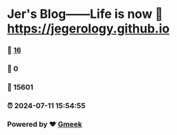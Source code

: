 # Jer's Blog——Life is now :link: https://jegerology.github.io 
### :page_facing_up: [16](https://jegerology.github.io/tag.html) 
### :speech_balloon: 0 
### :hibiscus: 15601 
### :alarm_clock: 2024-07-11 15:54:55 
### Powered by :heart: [Gmeek](https://github.com/Meekdai/Gmeek)
